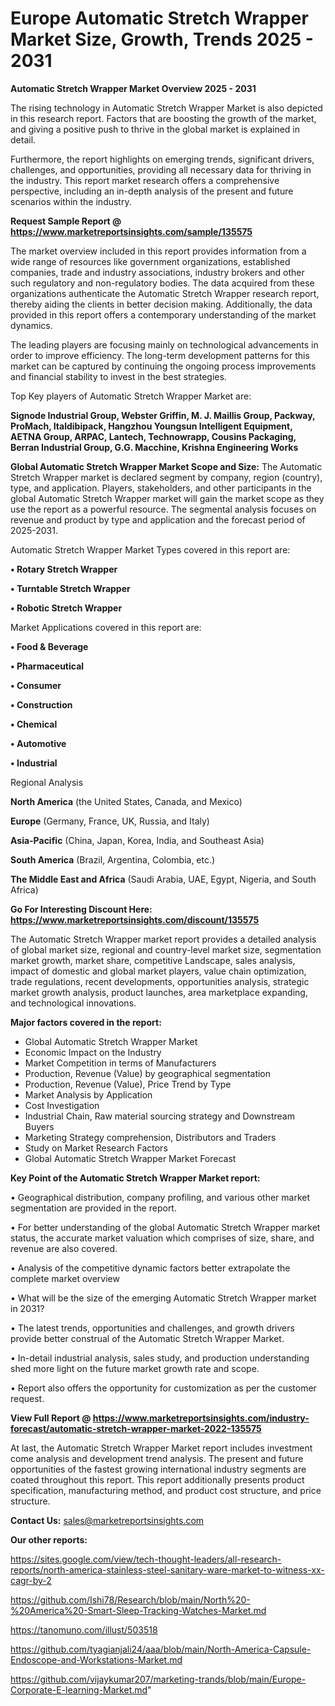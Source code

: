  # Europe Automatic Stretch Wrapper Market Size, Growth, Trends 2025 - 2031

<Strong> Automatic Stretch Wrapper Market Overview 2025 - 2031</strong>

The rising technology in Automatic Stretch Wrapper Market is also depicted in this research report. Factors that are boosting the growth of the market, and giving a positive push to thrive in the global market is explained in detail.

Furthermore, the report highlights on emerging trends, significant drivers, challenges, and opportunities, providing all necessary data for thriving in the industry. This report market research offers a comprehensive perspective, including an in-depth analysis of the present and future scenarios within the industry.

<strong>Request Sample Report @ <a href=https://www.marketreportsinsights.com/sample/135575>https://www.marketreportsinsights.com/sample/135575</a></strong>

The market overview included in this report provides information from a wide range of resources like government organizations, established companies, trade and industry associations, industry brokers and other such regulatory and non-regulatory bodies. The data acquired from these organizations authenticate the Automatic Stretch Wrapper research report, thereby aiding the clients in better decision making. Additionally, the data provided in this report offers a contemporary understanding of the market dynamics.

The leading players are focusing mainly on technological advancements in order to improve efficiency. The long-term development patterns for this market can be captured by continuing the ongoing process improvements and financial stability to invest in the best strategies.

Top Key players of Automatic Stretch Wrapper Market are:

<strong>Signode Industrial Group, Webster Griffin, M. J. Maillis Group, Packway, ProMach, Italdibipack, Hangzhou Youngsun Intelligent Equipment, AETNA Group, ARPAC, Lantech, Technowrapp, Cousins Packaging, Berran Industrial Group, G.G. Macchine, Krishna Engineering Works</strong>

<strong><b>Global Automatic Stretch Wrapper Market Scope and Size:</b></strong>
The Automatic Stretch Wrapper market is declared segment by company, region (country), type, and application. Players, stakeholders, and other participants in the global Automatic Stretch Wrapper market will gain the market scope as they use the report as a powerful resource. The segmental analysis focuses on revenue and product by type and application and the forecast period of 2025-2031.

Automatic Stretch Wrapper Market Types covered in this report are:

<strong>• Rotary Stretch Wrapper

• Turntable Stretch Wrapper

• Robotic Stretch Wrapper</strong>

Market Applications covered in this report are:

<strong>• Food & Beverage

• Pharmaceutical

• Consumer

• Construction

• Chemical

• Automotive

• Industrial</strong> 

Regional Analysis

<strong>North America</strong> (the United States, Canada, and Mexico)

<strong>Europe</strong> (Germany, France, UK, Russia, and Italy)

<strong>Asia-Pacific</strong> (China, Japan, Korea, India, and Southeast Asia)

<strong>South America</strong> (Brazil, Argentina, Colombia, etc.)

<strong>The Middle East and Africa</strong> (Saudi Arabia, UAE, Egypt, Nigeria, and South Africa)

<strong>Go For Interesting Discount Here: <a href=https://www.marketreportsinsights.com/discount/135575>https://www.marketreportsinsights.com/discount/135575</a></strong>

The Automatic Stretch Wrapper market report provides a detailed analysis of global market size, regional and country-level market size, segmentation market growth, market share, competitive Landscape, sales analysis, impact of domestic and global market players, value chain optimization, trade regulations, recent developments, opportunities analysis, strategic market growth analysis, product launches, area marketplace expanding, and technological innovations.

<strong><b>Major factors covered in the report:</b></strong>
<ul>
  <li>Global Automatic Stretch Wrapper Market </li>
  <li>Economic Impact on the Industry</li>
  <li>Market Competition in terms of Manufacturers</li>
  <li>Production, Revenue (Value) by geographical segmentation</li>
  <li>Production, Revenue (Value), Price Trend by Type</li>
  <li>Market Analysis by Application</li>
  <li>Cost Investigation</li>
  <li>Industrial Chain, Raw material sourcing strategy and Downstream Buyers</li>
  <li>Marketing Strategy comprehension, Distributors and Traders</li>
  <li>Study on Market Research Factors</li>
  <li>Global Automatic Stretch Wrapper Market Forecast</li>
</ul>

<strong><b>Key Point of the Automatic Stretch Wrapper Market report:</b></strong>

• Geographical distribution, company profiling, and various other market segmentation are provided in the report.

• For better understanding of the global Automatic Stretch Wrapper market status, the accurate market valuation which comprises of size, share, and revenue are also covered.

• Analysis of the competitive dynamic factors better extrapolate the complete market overview

• What will be the size of the emerging Automatic Stretch Wrapper market in 2031?

• The latest trends, opportunities and challenges, and growth drivers provide better construal of the Automatic Stretch Wrapper Market.

• In-detail industrial analysis, sales study, and production understanding shed more light on the future market growth rate and scope.

• Report also offers the opportunity for customization as per the customer request.

<strong><b>View Full Report @ <a href=https://www.marketreportsinsights.com/industry-forecast/automatic-stretch-wrapper-market-2022-135575>https://www.marketreportsinsights.com/industry-forecast/automatic-stretch-wrapper-market-2022-135575</a></b></strong>


At last, the Automatic Stretch Wrapper Market report includes investment come analysis and development trend analysis. The present and future opportunities of the fastest growing international industry segments are coated throughout this report. This report additionally presents product specification, manufacturing method, and product cost structure, and price structure.

<strong>Contact Us:</strong>
sales@marketreportsinsights.com

<strong>Our other reports:</strong>

<a href=https://sites.google.com/view/tech-thought-leaders/all-research-reports/north-america-stainless-steel-sanitary-ware-market-to-witness-xx-cagr-by-2>https://sites.google.com/view/tech-thought-leaders/all-research-reports/north-america-stainless-steel-sanitary-ware-market-to-witness-xx-cagr-by-2</a>

<a href=https://github.com/Ishi78/Research/blob/main/North%20-%20America%20-Smart-Sleep-Tracking-Watches-Market.md>https://github.com/Ishi78/Research/blob/main/North%20-%20America%20-Smart-Sleep-Tracking-Watches-Market.md</a>

<a href=https://tanomuno.com/illust/503518>https://tanomuno.com/illust/503518</a>

<a href=https://github.com/tyagianjali24/aaa/blob/main/North-America-Capsule-Endoscope-and-Workstations-Market.md>https://github.com/tyagianjali24/aaa/blob/main/North-America-Capsule-Endoscope-and-Workstations-Market.md</a>

<a href=https://github.com/vijaykumar207/marketing-trands/blob/main/Europe-Corporate-E-learning-Market.md>https://github.com/vijaykumar207/marketing-trands/blob/main/Europe-Corporate-E-learning-Market.md</a>"
